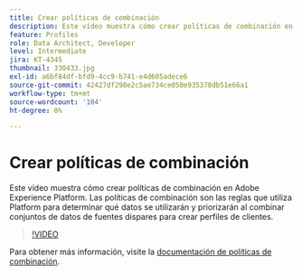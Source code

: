 ```yaml
---
title: Crear políticas de combinación
description: Este vídeo muestra cómo crear políticas de combinación en Adobe Experience Platform. Las políticas de combinación son las reglas que utiliza Platform para determinar qué datos se utilizarán y priorizarán al combinar conjuntos de datos de fuentes dispares para crear perfiles de clientes.
feature: Profiles
role: Data Architect, Developer
level: Intermediate
jira: KT-4345
thumbnail: 330433.jpg
exl-id: a6bf84df-bfd9-4cc9-b741-e4d605adece6
source-git-commit: 42427df298e2c5ae734ce050e935378db51e66a1
workflow-type: tm+mt
source-wordcount: '104'
ht-degree: 0%

---
```


# Crear políticas de combinación

Este vídeo muestra cómo crear políticas de combinación en Adobe Experience Platform. Las políticas de combinación son las reglas que utiliza Platform para determinar qué datos se utilizarán y priorizarán al combinar conjuntos de datos de fuentes dispares para crear perfiles de clientes.

>[!VIDEO](https://video.tv.adobe.com/v/330433?quality=12&learn=on)

Para obtener más información, visite la [documentación de políticas de combinación](https://experienceleague.adobe.com/docs/experience-platform/profile/merge-policies/overview.html).
